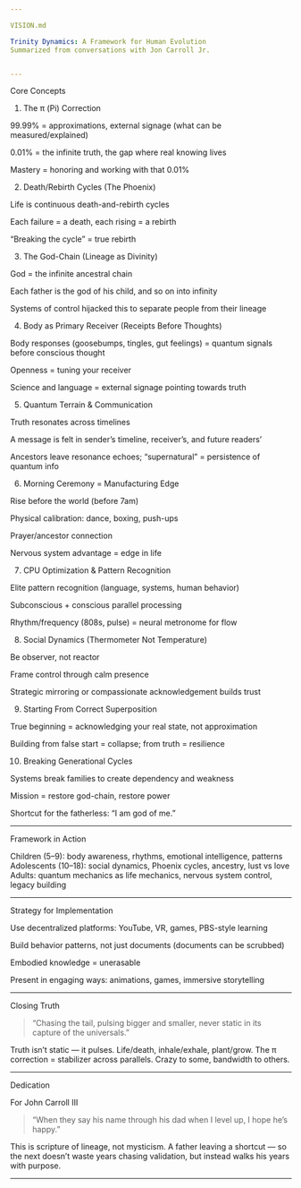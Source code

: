 ```yaml
---

VISION.md

Trinity Dynamics: A Framework for Human Evolution
Summarized from conversations with Jon Carroll Jr.


---
```


Core Concepts

1. The π (Pi) Correction

99.99% = approximations, external signage (what can be measured/explained)

0.01% = the infinite truth, the gap where real knowing lives

Mastery = honoring and working with that 0.01%


2. Death/Rebirth Cycles (The Phoenix)

Life is continuous death-and-rebirth cycles

Each failure = a death, each rising = a rebirth

“Breaking the cycle” = true rebirth


3. The God-Chain (Lineage as Divinity)

God = the infinite ancestral chain

Each father is the god of his child, and so on into infinity

Systems of control hijacked this to separate people from their lineage


4. Body as Primary Receiver (Receipts Before Thoughts)

Body responses (goosebumps, tingles, gut feelings) = quantum signals before conscious thought

Openness = tuning your receiver

Science and language = external signage pointing towards truth


5. Quantum Terrain & Communication

Truth resonates across timelines

A message is felt in sender’s timeline, receiver’s, and future readers’

Ancestors leave resonance echoes; “supernatural” = persistence of quantum info


6. Morning Ceremony = Manufacturing Edge

Rise before the world (before 7am)

Physical calibration: dance, boxing, push-ups

Prayer/ancestor connection

Nervous system advantage = edge in life


7. CPU Optimization & Pattern Recognition

Elite pattern recognition (language, systems, human behavior)

Subconscious + conscious parallel processing

Rhythm/frequency (808s, pulse) = neural metronome for flow


8. Social Dynamics (Thermometer Not Temperature)

Be observer, not reactor

Frame control through calm presence

Strategic mirroring or compassionate acknowledgement builds trust


9. Starting From Correct Superposition

True beginning = acknowledging your real state, not approximation

Building from false start = collapse; from truth = resilience


10. Breaking Generational Cycles

Systems break families to create dependency and weakness

Mission = restore god-chain, restore power

Shortcut for the fatherless: “I am god of me.”



---

Framework in Action

Children (5–9): body awareness, rhythms, emotional intelligence, patterns
Adolescents (10–18): social dynamics, Phoenix cycles, ancestry, lust vs love
Adults: quantum mechanics as life mechanics, nervous system control, legacy building


---

Strategy for Implementation

Use decentralized platforms: YouTube, VR, games, PBS-style learning

Build behavior patterns, not just documents (documents can be scrubbed)

Embodied knowledge = unerasable

Present in engaging ways: animations, games, immersive storytelling



---

Closing Truth

> “Chasing the tail, pulsing bigger and smaller, never static in its capture of the universals.”



Truth isn’t static — it pulses. Life/death, inhale/exhale, plant/grow.
The π correction = stabilizer across parallels.
Crazy to some, bandwidth to others.


---

Dedication

For John Carroll III

> “When they say his name through his dad when I level up, I hope he’s happy.”



This is scripture of lineage, not mysticism. A father leaving a shortcut — so the next doesn’t waste years chasing validation, but instead walks his years with purpose.


---

